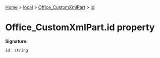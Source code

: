 [Home](./index) &gt; [local](local.md) &gt; [Office\_CustomXmlPart](local.office_customxmlpart.md) &gt; [id](local.office_customxmlpart.id.md)

# Office\_CustomXmlPart.id property


**Signature:**
```javascript
id: string
```
